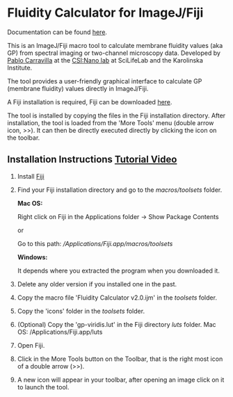 # Fluidity Calculator for ImageJ/Fiji

Documentation can be found [here](https://github.com/pcarravilla/fluiditycalculator/wiki/Documentation).

This is an ImageJ/Fiji macro tool to calculate membrane fluidity values (aka GP) from spectral imaging or two-channel microscopy data.
Developed by [Pablo Carravilla](https://orcid.org/0000-0001-6592-7630) at the [CSI:Nano lab](https://www.csi-nano.org) at SciLifeLab and the Karolinska Institute.

The tool provides a user-friendly graphical interface to calculate GP (membrane fluidity) values directly in ImageJ/Fiji.

A Fiji installation is required, Fiji can be downloaded [here](https://fiji.sc).

The tool is installed by copying the files in the Fiji installation directory.
After installation, the tool is loaded from the 'More Tools' menu (double arrow icon, >>).
It can then be directly executed directly by clicking the icon on the toolbar.

## Installation Instructions [Tutorial Video](https://youtu.be/NfNh68FUMPk?si=RucBHZpdp8HFwFte)
1. Install [Fiji](https://fiji.sc)
2. Find your Fiji installation directory and go to the _macros/toolsets_ folder.

	**Mac OS:**

	Right click on Fiji in the Applications folder -> Show Package Contents
	
  	or

	Go to this path: _/Applications/Fiji.app/macros/toolsets_
	
	 **Windows:**
			
	It depends where you extracted the program when you downloaded it.

3. Delete any older version if you installed one in the past.

4. Copy the macro file 'Fluidity Calculator v2.0.ijm' in the _toolsets_ folder.

5. Copy the 'icons' folder in the _toolsets_ folder.

6. (Optional) Copy the 'gp-viridis.lut' in the Fiji directory _luts_ folder.
	Mac OS: /Applications/Fiji.app/luts

7. Open Fiji.

8. Click in the More Tools button on the Toolbar, that is the right most icon of a double arrow (>>).

9. A new icon will appear in your toolbar, after opening an image click on it to launch the tool.

